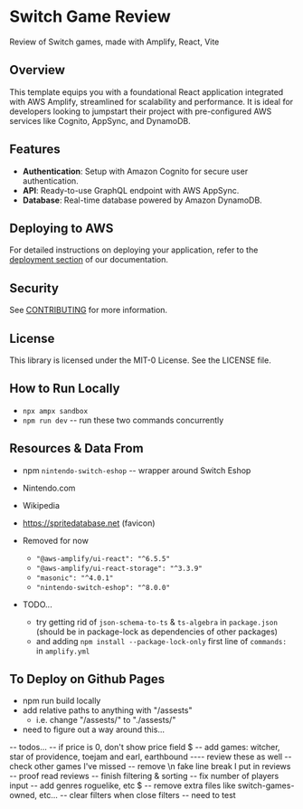 # Switch Game Review

Review of Switch games, made with Amplify, React, Vite

## Overview

This template equips you with a foundational React application integrated with AWS Amplify, streamlined for scalability and performance. It is ideal for developers looking to jumpstart their project with pre-configured AWS services like Cognito, AppSync, and DynamoDB.

## Features

- **Authentication**: Setup with Amazon Cognito for secure user authentication.
- **API**: Ready-to-use GraphQL endpoint with AWS AppSync.
- **Database**: Real-time database powered by Amazon DynamoDB.

## Deploying to AWS

For detailed instructions on deploying your application, refer to the [deployment section](https://docs.amplify.aws/react/start/quickstart/#deploy-a-fullstack-app-to-aws) of our documentation.

## Security

See [CONTRIBUTING](CONTRIBUTING.md#security-issue-notifications) for more information.

## License

This library is licensed under the MIT-0 License. See the LICENSE file.

## How to Run Locally

- `npx ampx sandbox`
- `npm run dev` -- run these two commands concurrently

## Resources & Data From

- npm `nintendo-switch-eshop` -- wrapper around Switch Eshop
- Nintendo.com
- Wikipedia
- https://spritedatabase.net (favicon)

- Removed for now

  - `"@aws-amplify/ui-react": "^6.5.5"`
  - `"@aws-amplify/ui-react-storage": "^3.3.9"`
  - `"masonic": "^4.0.1"`
  - `"nintendo-switch-eshop": "^8.0.0"`

- TODO...
  - try getting rid of `json-schema-to-ts` & `ts-algebra` in `package.json` (should be in package-lock as dependencies of other packages)
  - and adding `npm install --package-lock-only` first line of `commands:` in `amplify.yml`

## To Deploy on Github Pages

- npm run build locally
- add relative paths to anything with "/assests"
  - i.e. change "/assests/" to "./assests/"
- need to figure out a way around this...

-- todos...
-- if price is 0, don't show price field $
-- add games: witcher, star of providence, toejam and earl, earthbound
---- review these as well
-- check other games I've missed
-- remove \n fake line break I put in reviews
-- proof read reviews
-- finish filtering & sorting
-- fix number of players input
-- add genres roguelike, etc $
-- remove extra files like switch-games-owned, etc...
-- clear filters when close filters -- need to test
